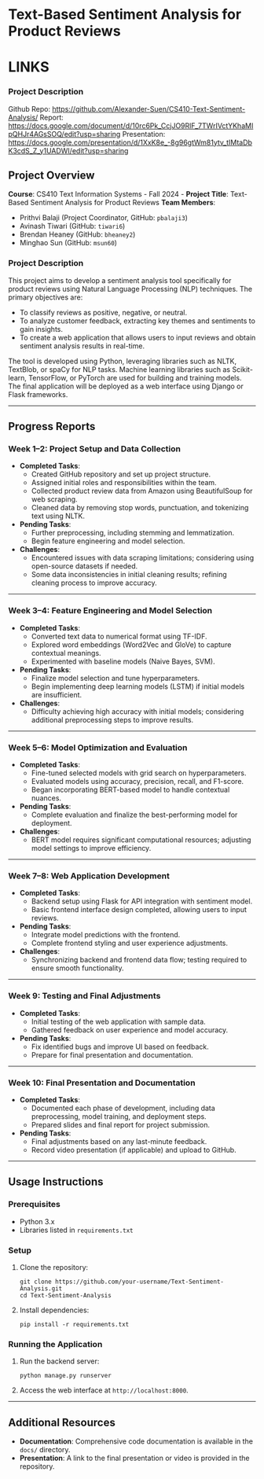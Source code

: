 # Text-Based Sentiment Analysis for Product Reviews

# LINKS

### Project Description
Github Repo: https://github.com/Alexander-Suen/CS410-Text-Sentiment-Analysis/
Report: https://docs.google.com/document/d/10rc6Pk_CcjJO9RlF_7TWrIVctYKhaMIpQHJr4AGsSOQ/edit?usp=sharing
Presentation: https://docs.google.com/presentation/d/1XxK8e_-8g96gtWm81ytv_tIMtaDbK3cdS_Z_y1UADWI/edit?usp=sharing

## Project Overview

**Course**: CS410 Text Information Systems - Fall 2024 - 
**Project Title**: Text-Based Sentiment Analysis for Product Reviews
**Team Members**:

- Prithvi Balaji (Project Coordinator, GitHub: `pbalaji3`)
- Avinash Tiwari (GitHub: `tiwari6`)
- Brendan Heaney (GitHub: `bheaney2`)
- Minghao Sun (GitHub: `msun60`)


### Project Description

This project aims to develop a sentiment analysis tool specifically for product reviews using Natural Language Processing (NLP) techniques. The primary objectives are:

- To classify reviews as positive, negative, or neutral.
- To analyze customer feedback, extracting key themes and sentiments to gain insights.
- To create a web application that allows users to input reviews and obtain sentiment analysis results in real-time.

The tool is developed using Python, leveraging libraries such as NLTK, TextBlob, or spaCy for NLP tasks. Machine learning libraries such as Scikit-learn, TensorFlow, or PyTorch are used for building and training models. The final application will be deployed as a web interface using Django or Flask frameworks.

------

## Progress Reports

### Week 1–2: Project Setup and Data Collection

- **Completed Tasks**:
  - Created GitHub repository and set up project structure.
  - Assigned initial roles and responsibilities within the team.
  - Collected product review data from Amazon using BeautifulSoup for web scraping.
  - Cleaned data by removing stop words, punctuation, and tokenizing text using NLTK.
- **Pending Tasks**:
  - Further preprocessing, including stemming and lemmatization.
  - Begin feature engineering and model selection.
- **Challenges**:
  - Encountered issues with data scraping limitations; considering using open-source datasets if needed.
  - Some data inconsistencies in initial cleaning results; refining cleaning process to improve accuracy.

------

### Week 3–4: Feature Engineering and Model Selection

- **Completed Tasks**:
  - Converted text data to numerical format using TF-IDF.
  - Explored word embeddings (Word2Vec and GloVe) to capture contextual meanings.
  - Experimented with baseline models (Naive Bayes, SVM).
- **Pending Tasks**:
  - Finalize model selection and tune hyperparameters.
  - Begin implementing deep learning models (LSTM) if initial models are insufficient.
- **Challenges**:
  - Difficulty achieving high accuracy with initial models; considering additional preprocessing steps to improve results.

------

### Week 5–6: Model Optimization and Evaluation

- **Completed Tasks**:
  - Fine-tuned selected models with grid search on hyperparameters.
  - Evaluated models using accuracy, precision, recall, and F1-score.
  - Began incorporating BERT-based model to handle contextual nuances.
- **Pending Tasks**:
  - Complete evaluation and finalize the best-performing model for deployment.
- **Challenges**:
  - BERT model requires significant computational resources; adjusting model settings to improve efficiency.

------

### Week 7–8: Web Application Development

- **Completed Tasks**:
  - Backend setup using Flask for API integration with sentiment model.
  - Basic frontend interface design completed, allowing users to input reviews.
- **Pending Tasks**:
  - Integrate model predictions with the frontend.
  - Complete frontend styling and user experience adjustments.
- **Challenges**:
  - Synchronizing backend and frontend data flow; testing required to ensure smooth functionality.

------

### Week 9: Testing and Final Adjustments

- **Completed Tasks**:
  - Initial testing of the web application with sample data.
  - Gathered feedback on user experience and model accuracy.
- **Pending Tasks**:
  - Fix identified bugs and improve UI based on feedback.
  - Prepare for final presentation and documentation.

------

### Week 10: Final Presentation and Documentation

- **Completed Tasks**:
  - Documented each phase of development, including data preprocessing, model training, and deployment steps.
  - Prepared slides and final report for project submission.
- **Pending Tasks**:
  - Final adjustments based on any last-minute feedback.
  - Record video presentation (if applicable) and upload to GitHub.

------

## Usage Instructions

### Prerequisites

- Python 3.x
- Libraries listed in `requirements.txt`

### Setup

1. Clone the repository:

   ```
   git clone https://github.com/your-username/Text-Sentiment-Analysis.git
   cd Text-Sentiment-Analysis
   ```

2. Install dependencies:

   ```
   pip install -r requirements.txt
   ```

### Running the Application

1. Run the backend server:

   ```
   python manage.py runserver
   ```

2. Access the web interface at `http://localhost:8000`.

------

## Additional Resources

- **Documentation**: Comprehensive code documentation is available in the `docs/` directory.
- **Presentation**: A link to the final presentation or video is provided in the repository.
